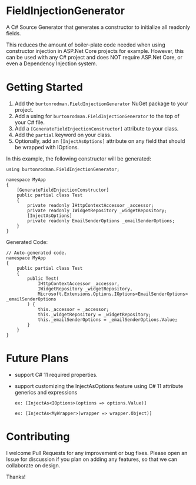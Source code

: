 # FieldInjectionGenerator
A C# Source Generator that generates a constructor to initialize all readonly fields.

This reduces the amount of boiler-plate code needed when using constructor injection in ASP.Net Core projects for example.  However, this can be used with any C# project and does NOT require ASP.Net Core, or even a Dependency Injection system.

# Getting Started

1. Add the ```burtonrodman.FieldInjectionGenerator``` NuGet package to your project.
2. Add a using for `burtonrodman.FieldInjectionGenerator` to the top of your C# file.
3. Add a `[GenerateFieldInjectionConstructor]` attribute to your class.
4. Add the `partial` keyword on your class.
5. Optionally, add an `[InjectAsOptions]` attribute on any field that should be wrapped with IOptions.

In this example, the following constructor will be generated:

```
using burtonrodman.FieldInjectionGenerator;

namespace MyApp
{
    [GenerateFieldInjectionConstructor]
    public partial class Test
    {
        private readonly IHttpContextAccessor _accessor;
        private readonly IWidgetRepository _widgetRepository;
        [InjectAsOptions]
        private readonly EmailSenderOptions _emailSenderOptions;
    }
}
```

Generated Code:
```
// Auto-generated code.
namespace MyApp
{
    public partial class Test
    {
        public Test(
            IHttpContextAccessor _accessor,
            IWidgetRepository _widgetRepository,
            Microsoft.Extensions.Options.IOptions<EmailSenderOptions> _emailSenderOptions
        ) {
            this._accessor = _accessor;
            this._widgetRepository = _widgetRepository;
            this._emailSenderOptions = _emailSenderOptions.Value;
        }
    }
}
```

# Future Plans
- support C# 11 required properties.
- support customizing the InjectAsOptions feature using C# 11 attribute generics and expressions

  `ex: [InjectAs<IOptions>(options => options.Value)]`

  `ex: [InjectAs<MyWrapper>(wrapper => wrapper.Object)]`

# Contributing
I welcome Pull Requests for any improvement or bug fixes.  Please open an Issue for discussion if you plan on adding any features, so that we can collaborate on design.

Thanks!